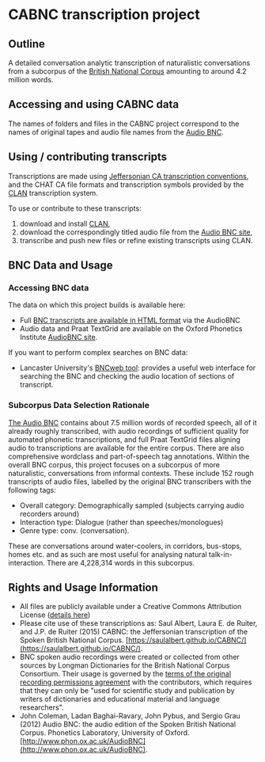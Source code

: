 # CABNC transcription project

## Outline
A detailed conversation analytic transcription of naturalistic conversations from a subcorpus of the [British National Corpus](http://www.natcorp.ox.ac.uk/) amounting to around 4.2 million words.

## Accessing and using CABNC data

The names of folders and files in the CABNC project correspond to the names of original tapes and audio file names from the [Audio BNC](http://www.phon.ox.ac.uk/AudioBNC).

## Using / contributing transcripts

Transcriptions are made using [Jeffersonian CA transcription conventions](http://homepages.lboro.ac.uk/~ssca1/notation.htm), and the CHAT CA file formats and transcription symbols provided by the [CLAN](http://childes.psy.cmu.edu/clan/) transcription system.

To use or contribute to these transcripts:

1. download and install [CLAN](http://childes.psy.cmu.edu/clan/),
2. download the correspondingly titled audio file from the [Audio BNC site](http://www.phon.ox.ac.uk/AudioBNC#Access),
3. transcribe and push new files or refine existing transcripts using CLAN.

## BNC Data and Usage

### Accessing BNC data

The data on which this project builds is available here:

* Full [BNC transcripts are available in HTML format](http://bnc.phon.ox.ac.uk/transcripts-html/) via the AudioBNC 
* Audio data and Praat TextGrid are available on the Oxford Phonetics Institute [AudioBNC site](http://www.phon.ox.ac.uk/AudioBNC#Access).

If you want to perform complex searches on BNC data:

* Lancaster University's [BNCweb tool](http://bncweb.lancs.ac.uk/): provides a useful web interface for searching the BNC and checking the audio location of sections of transcript.

### Subcorpus Data Selection Rationale

[The Audio BNC](http://www.natcorp.ox.ac.uk/) contains about 7.5 million words of recorded speech, all of
it already roughly transcribed, with audio recordings of sufficient quality for
automated phonetic transcriptions, and full Praat TextGrid files aligning audio
to transcriptions are available for the entire corpus. There are also
comprehensive wordclass and part-of-speech tag annotations. Within the overall
BNC corpus, this project focuses on a subcorpus of more naturalistic,
conversations from informal contexts. These include 152 rough transcripts of
audio files, labelled by the original BNC transcribers with the following tags:

* Overall category: Demographically sampled (subjects carrying audio recorders around)
* Interaction type: Dialogue (rather than speeches/monologues)
* Genre type: conv. (conversation).

These are conversations around water-coolers, in corridors, bus-stops, homes
etc. and as such are most useful for analysing natural talk-in-interaction.
There are 4,228,314 words in this subcorpus. 

## Rights and Usage Information

* All files are publicly available under a Creative Commons Attribution License ([details here](http://creativecommons.org/licenses/by/3.0/))
* Please cite use of these transcriptions as: Saul Albert, Laura E. de Ruiter, and  J.P. de Ruiter (2015) CABNC: the Jeffersonian transcription of the Spoken British National Corpus. [https://saulalbert.github.io/CABNC/](https://saulalbert.github.io/CABNC/).
* BNC spoken audio recordings were created or collected from other sources by Longman Dictionaries for the British National Corpus Consortium. Their usage is governed by the [terms of the original recording permissions agreement](http://www.natcorp.ox.ac.uk/corpus/permletters.html#spoken1) with the contributors, which requires that they can only be "used for scientific study and publication by writers of dictionaries and educational material and language researchers". 
* John Coleman, Ladan Baghai-Ravary, John Pybus, and Sergio Grau (2012) Audio BNC: the audio edition of the Spoken British National Corpus. Phonetics Laboratory, University of Oxford. [http://www.phon.ox.ac.uk/AudioBNC](http://www.phon.ox.ac.uk/AudioBNC).
